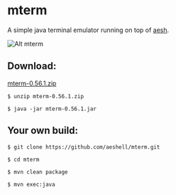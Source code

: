 mterm
=====

A simple java terminal emulator running on top of [aesh](https://github.com/aeshell/aesh).


![Alt mterm](https://raw.githubusercontent.com/aeshell/mterm/master/mterm.png)


Download:
---------

[mterm-0.56.1.zip](https://github.com/aeshell/mterm/releases/download/0.56.1/mterm-0.56.1.zip)


```shell
$ unzip mterm-0.56.1.zip 
```

```shell
$ java -jar mterm-0.56.1.jar 
```

Your own build:
---------------

```shell
$ git clone https://github.com/aeshell/mterm.git 
```

```shell
$ cd mterm 
```

```shell
$ mvn clean package
```

```shell
$ mvn exec:java
```
